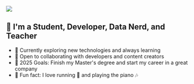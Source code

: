![](https://raw.githubusercontent.com//oulrich-ops//oulrich-ops/main/bannerGithub.gif)

## 🚀 I'm a Student, Developer, Data Nerd, and Teacher  

- 🌱 Currently exploring new technologies and always learning  
- 🤝 Open to collaborating with developers and content creators  
- 🎯 2025 Goals: Finish my Master's degree and start my career in a great company  
- 🎹 Fun fact: I love running 🏃 and playing the piano 🎶  
